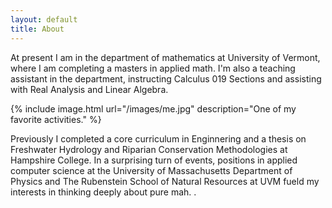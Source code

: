 ```yaml
---
layout: default
title: About
---
```

<div class="about">
    <p>At present I am in the department of mathematics at University of Vermont, where I am completing a masters in applied math. I'm also a teaching assistant in the department, instructing Calculus 019 Sections and assisting with Real Analysis and Linear Algebra. </p> 

{% include image.html url="/images/me.jpg" description="One of my favorite activities." %}


<p markdown="1">Previously I completed a core curriculum in Enginnering and a thesis on Freshwater Hydrology and Riparian Conservation Methodologies at Hampshire College. In a surprising turn of events, positions in applied computer science at the University of Massachusetts Department of Physics and The Rubenstein School of Natural Resources at UVM fueld my interests in thinking deeply about pure mah.   
.</p>
